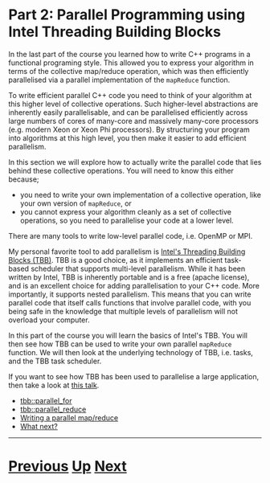 # Part 2: Parallel Programming using Intel Threading Building Blocks

In the last part of the course you learned how to write C++ programs
in a functional programing style. This allowed you to express your
algorithm in terms of the collective map/reduce operation, which was
then efficiently parallelised via a parallel implementation of
the `mapReduce` function.

To write efficient parallel C++ code you need to think of your algorithm
at this higher level of collective operations. Such 
higher-level abstractions are inherently easily parallelisable, 
and can be parallelised efficiently across large numbers of cores
of many-core and massively many-core processors (e.g. modern Xeon
or Xeon Phi processors). By structuring your program into algorithms
at this high level, you then make it easier to add efficient parallelism.

In this section we will explore how to actually write the parallel
code that lies behind these collective operations. You will need to know
this either because;

* you need to write your own implementation of a collective operation, like 
your own version of `mapReduce`, or
* you cannot express your algorithm cleanly as a set of collective operations, so
you need to parallelise your code at a lower level.

There are many tools to write low-level parallel code, i.e. OpenMP or MPI.

My personal favorite tool to add parallelism is 
[Intel's Threading Building Blocks (TBB)](https://www.threadingbuildingblocks.org).
TBB is a good choice,
as it implements an efficient task-based scheduler that supports
multi-level parallelism. While it has been written by Intel, TBB is
inherently portable and is a free (apache license), and is an excellent choice for adding
parallelisation to your C++ code. More importantly, it supports nested parallelism.
This means that you can write parallel code that itself calls functions that
involve parallel code, with you being safe in the knowledge that multiple
levels of parallelism will not overload your computer.

In this part of the course you will learn the basics of Intel's TBB.
You will then see how TBB can be used to write your own parallel `mapReduce`
function. We will then look at the underlying
technology of TBB, i.e. tasks, and the TBB task scheduler.

If you want to see how TBB has been used to parallelise a large application,
then take a look at [this talk](https://drive.google.com/file/d/0B_KkGMZ8ACfaT0RvVE5tX0JpUUE/view?usp=sharing).

* [tbb::parallel_for](parallel_for.md)
* [tbb::parallel_reduce](parallel_reduce.md)
* [Writing a parallel map/reduce](parallel_mapreduce.md)
* [What next?](whatnext.md)

***

# [Previous](mapreduce.md) [Up](README.md) [Next](parallel_for.md)


 
